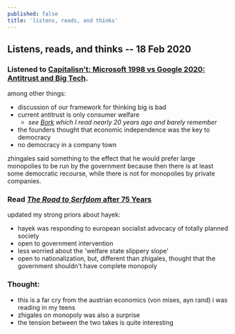 ```yaml
---
published: false
title: 'listens, reads, and thinks'
---
```

## Listens, reads, and thinks -- 18 Feb 2020

### Listened to [Capitalisn't: Microsoft 1998 vs Google 2020: Antitrust and Big Tech](https://capitalisnt.com/episodes/microsoft-1998-vs-google-2020-antitrust-and-big-tech).

among other things:

- discussion of our framework for thinking big is bad 
- current antitrust is only consumer welfare
	- _see [Bork](https://en.wikipedia.org/wiki/The_Antitrust_Paradox) which I read nearly 20 years ago and barely remember_
- the founders thought that economic independence was the key to democracy
- no democracy in a company town

zhingales said something to the effect that he would prefer large monopolies to be run by the government because then there is at least some democratic recourse, while there is not for monopolies by private companies.

### Read [_The Road to Serfdom_ after 75 Years](https://www.aeaweb.org/articles?id=10.1257/jel.20191542)

updated my strong priors about hayek:

- hayek was responding to european socialist advocacy of totally planned society
- open to government intervention
- less worried about the 'welfare state slippery slope'
- open to nationalization, but, different than zhigales, thought that the government shouldn't have complete monopoly

### Thought:

- this is a far cry from the austrian economics (von mises, ayn rand) i was reading in my teens
- zhigales on monopoly was also a surprise
- the tension between the two takes is quite interesting


